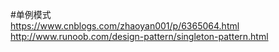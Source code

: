#单例模式  
https://www.cnblogs.com/zhaoyan001/p/6365064.html  
http://www.runoob.com/design-pattern/singleton-pattern.html  

